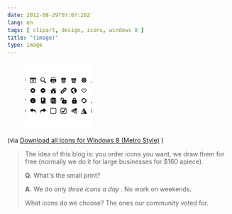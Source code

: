 ```yaml
---
date: 2012-08-29T07:07:28Z
lang: en
tags: [ clipart, design, icons, windows 8 ]
title: "(image)"
type: image
---
```


<figure>
<a
href="https://hugo.ferreira.cc/via-download-all-icons-for-windows-8-metro/attachment/669/"
rel="attachment"><img
src="tumblr_m9ijf2OigX1qz82meo1_500-150x150.png"
width="150" height="150" /></a></figure>

(via [Download all Icons for Windows 8 (Metro
Style)](http://icons8.com/download-huge-windows8-set/) )

> The idea of this blog is: you order icons you want, we draw them for
> free (normally we do it for large businesses for \$160 apiece).
>
> **Q.** What's the small print?
>
> **A.** We do only *three icons a day* . No work on weekends.
>
> What icons do we choose? The ones our community voted for.

